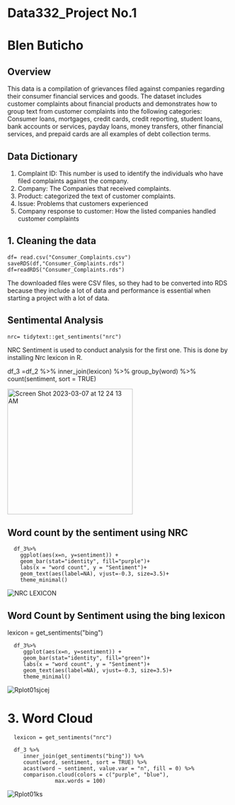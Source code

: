 # Data332_Project No.1
# Blen Buticho

## Overview
This data is a compilation of grievances filed against companies regarding their consumer financial services and goods. The dataset includes customer complaints about financial products and demonstrates how to group text from customer complaints into the following categories: Consumer loans, mortgages, credit cards, credit reporting, student loans, bank accounts or services, payday loans, money transfers, other financial services, and prepaid cards are all examples of debt collection terms.


## Data Dictionary 

   1. Complaint ID: This number is used to identify the individuals who have filed complaints against the company. 
   2. Company: The Companies that received complaints. 
   3. Product: categorized the text of customer complaints. 
   4. Issue: Problems that customers experienced 
   5. Company response to customer: How the listed companies handled customer complaints

## 1. Cleaning the data
    df= read.csv("Consumer_Complaints.csv")
    saveRDS(df,"Consumer_Complaints.rds")
    df=readRDS("Consumer_Complaints.rds")

The downloaded files were CSV files, so they had to be converted into RDS because they include a lot of data and performance is essential when starting a project with a lot of data.

## Sentimental Analysis 

    nrc= tidytext::get_sentiments("nrc")
NRC Sentiment is used to conduct analysis for the first one. This is done by installing Nrc lexicon in R.

  df_3 =df_2 %>%
  inner_join(lexicon) %>%
  group_by(word) %>%
  count(sentiment, sort = TRUE)
  
<img width="283" alt="Screen Shot 2023-03-07 at 12 24 13 AM" src="https://user-images.githubusercontent.com/118494123/223338688-d5937534-a979-448d-babf-7e4ffee9b0bd.png">

## Word count by the sentiment using NRC

      df_3%>%
        ggplot(aes(x=n, y=sentiment)) +
        geom_bar(stat="identity", fill="purple")+
        labs(x = "word count", y = "Sentiment")+
        geom_text(aes(label=NA), vjust=-0.3, size=3.5)+
        theme_minimal()

![NRC LEXICON](https://user-images.githubusercontent.com/118494123/223339419-320efa2f-8a64-41ce-9765-b96cd2dd970e.png)

## Word Count by Sentiment using the bing lexicon 

lexicon = get_sentiments("bing")

      df_3%>%
         ggplot(aes(x=n, y=sentiment)) +
         geom_bar(stat="identity", fill="green")+
         labs(x = "word count", y = "Sentiment")+
         geom_text(aes(label=NA), vjust=-0.3, size=3.5)+
         theme_minimal()

![Rplot01sjcej](https://user-images.githubusercontent.com/118494123/223344090-9dabaf79-0a8f-47ed-a9c4-0727aeff20d7.png)


# 3. Word Cloud 

      lexicon = get_sentiments("nrc")

      df_3 %>%
         inner_join(get_sentiments("bing")) %>%
         count(word, sentiment, sort = TRUE) %>%
         acast(word ~ sentiment, value.var = "n", fill = 0) %>%
         comparison.cloud(colors = c("purple", "blue"),
                   max.words = 100)
            
![Rplot01ks](https://user-images.githubusercontent.com/118494123/223343557-cbc05562-f60b-4907-90b3-1d79b9175b04.png)



